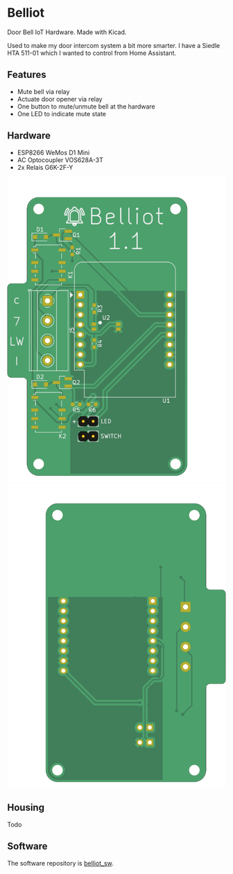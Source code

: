 # Belliot
Door Bell IoT Hardware.
Made with Kicad.

Used to make my door intercom system a bit more smarter. I have a Siedle HTA 511-01 which I wanted to control from Home Assistant.

## Features
+ Mute bell via relay
+ Actuate door opener via relay
+ One button to mute/unmute bell at the hardware
+ One LED to indicate mute state

## Hardware
+ ESP8266 WeMos D1 Mini
+ AC Optocoupler VOS628A-3T
+ 2x Relais G6K-2F-Y

![front](./doc/belliot_front.png)
![back](./doc/belliot_back.png)

## Housing
Todo

## Software
The software repository is [belliot_sw](https://github.com/vondraussen/belliot_sw).
